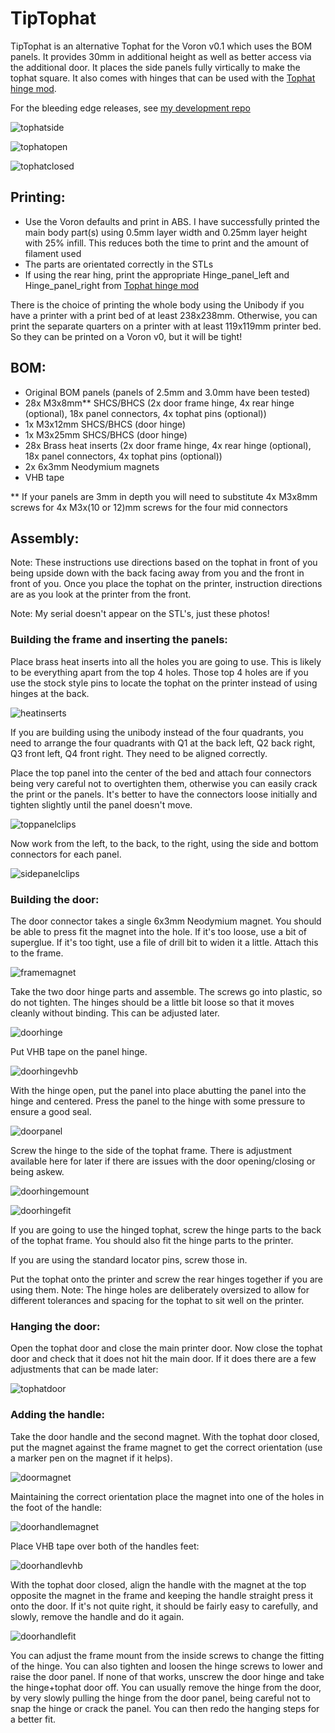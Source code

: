 # TipTophat

TipTophat is an alternative Tophat for the Voron v0.1 which uses the BOM panels. It provides 30mm in additional height as well as better access via the additional door. It places the side panels fully virtically to make the tophat square. It also comes with hinges that can be used with the [Tophat hinge  mod](https://github.com/VoronDesign/VoronUsers/tree/master/printer_mods/MSiemons/TophatHingeV0.1).

For the bleeding edge releases, see [my development repo](https://github.com/waytotheweb/voron)

![tophatside](images/tophatside.jpg)

![tophatopen](images/tophatopen.jpg)

![tophatclosed](images/tophatclosed.jpg)

## Printing:

- Use the Voron defaults and print in ABS. I have successfully printed the main body part(s) using 0.5mm layer width and 0.25mm layer height with 25% infill. This reduces both the time to print and the amount of filament used
- The parts are orientated correctly in the STLs
- If using the rear hing, print the appropriate Hinge_panel_left and Hinge_panel_right from [Tophat hinge  mod](https://github.com/VoronDesign/VoronUsers/tree/master/printer_mods/MSiemons/TophatHingeV0.1)

There is the choice of printing the whole body using the Unibody if you have a printer with a print bed of at least 238x238mm. Otherwise, you can print the separate quarters on a printer with at least 119x119mm printer bed. So they can be printed on a Voron v0, but it will be tight!

## BOM:

- Original BOM panels (panels of 2.5mm and 3.0mm have been tested)
- 28x M3x8mm** SHCS/BHCS (2x door frame hinge, 4x rear hinge (optional), 18x panel connectors, 4x tophat pins (optional))
- 1x M3x12mm SHCS/BHCS (door hinge)
- 1x M3x25mm SHCS/BHCS (door hinge)
- 28x Brass heat inserts (2x door frame hinge, 4x rear hinge (optional), 18x panel connectors, 4x tophat pins (optional))
- 2x 6x3mm Neodymium magnets
- VHB tape

** If your panels are 3mm in depth you will need to substitute 4x M3x8mm screws for 4x M3x(10 or 12)mm screws for the four mid connectors

## Assembly:

Note: These instructions use directions based on the tophat in front of you being upside down with the back facing away from you and the front in front of you. Once you place the tophat on the printer, instruction directions are as you look at the printer from the front.

Note: My serial doesn't appear on the STL's, just these photos!

### Building the frame and inserting the panels:

Place brass heat inserts into all the holes you are going to use. This is likely to be everything apart from the top 4 holes. Those top 4 holes are if you use the stock style pins to locate the tophat on the printer instead of using hinges at the back.

![heatinserts](images/heatinserts.jpg)

If you are building using the unibody instead of the four quadrants, you need to arrange the four quadrants with Q1 at the back left, Q2 back right, Q3 front left, Q4 front right. They need to be aligned correctly.

Place the top panel into the center of the bed and attach four connectors being very careful not to overtighten them, otherwise you can easily crack the print or the panels. It's better to have the connectors loose initially and tighten slightly until the panel doesn't move.

![toppanelclips](images/toppanelclips.jpg)

Now work from the left, to the back, to the right, using the side and bottom connectors for each panel.

![sidepanelclips](images/sidepanelclips.jpg)

### Building the door:

The door connector takes a single 6x3mm Neodymium magnet. You should be able to press fit the magnet into the hole. If it's too loose, use a bit of superglue. If it's too tight, use a file  of drill bit to widen it a little. Attach this to the frame.

![framemagnet](images/framemagnet.jpg)

Take the two door hinge parts and assemble. The screws go into plastic, so do not tighten. The hinges should be a little bit loose so that it moves cleanly without binding. This can be adjusted later.

![doorhinge](images/doorhinge.jpg)

Put VHB tape on the panel hinge.

![doorhingevhb](images/doorhingevhb.jpg)

With the hinge open, put the panel into place abutting the panel into the hinge and centered. Press the panel to the hinge with some pressure to ensure a good seal.

![doorpanel](images/doorpanel.jpg)

Screw the hinge to the side of the tophat frame. There is adjustment available here for later if there are issues with the door opening/closing or being askew.

![doorhingemount](images/doorhingemount.jpg)

![doorhingefit](images/doorhingefit.jpg)

If you are going to use the hinged tophat, screw the hinge parts to the back of the tophat frame. You should also fit the hinge parts to the printer.

If you are using the standard locator pins, screw those in.

Put the tophat onto the printer and screw the rear hinges together if you are using them. Note: The hinge holes are deliberately oversized to allow for different tolerances and spacing for the tophat to sit well on the printer.

### Hanging the door:

Open the tophat door and close the main printer door. Now close the tophat door and check that it does not hit the main door. If it does there are a few adjustments that can be made later:

![tophatdoor](images/tophatdoor.jpg)

### Adding the handle:

Take the door handle and the second magnet. With the tophat door closed, put the magnet against the frame magnet to get the correct orientation (use a marker pen on the magnet if it helps).

![doormagnet](images/doormagnet.jpg)

Maintaining the correct orientation place the magnet into one of the holes in the foot of the handle:

![doorhandlemagnet](images/doorhandlemagnet.jpg)

Place VHB tape over both of the handles feet:

![doorhandlevhb](images/doorhandlevhb.jpg)

With the tophat door closed, align the handle with the magnet at the top opposite the magnet in the frame and keeping the handle straight press it onto the door. If it's not quite right, it should be fairly easy to carefully, and slowly, remove the handle and do it again.

![doorhandlefit](images/doorhandlefit.jpg)

You can adjust the frame mount from the inside screws to change the fitting of the hinge. You can also tighten and loosen the hinge screws to lower and raise the door panel. If none of that works, unscrew the door hinge and take the hinge+tophat door off. You can usually remove the hinge from the door, by very slowly pulling the hinge from the door panel, being careful not to snap the hinge or crack the panel. You can then redo the hanging steps for a better fit.
